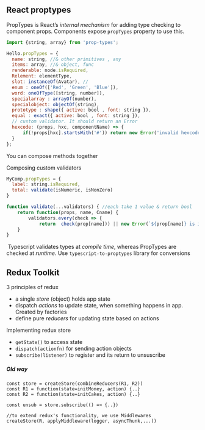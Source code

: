 ## React proptypes

PropTypes is React’s *internal mechanism* for adding type checking to component props. Components expose `propTypes` property to use this.

```jsx
import {string, array} from 'prop-types';

Hello.propTypes = {
  name: string, //& other primitives , any
  items: array, //& object, func
  renderable: node.isRequired, 
  Relement: elementType,
  slot: instanceOf(Avatar), //
  enum : oneOf(['Red', 'Green', 'Blue']),
  word: oneOfType([string, number]),
  specialarray : arrayOf(number),
  specialobject: objectOf(string),
  prototype : shape({ active: bool , font: string }),
  equal : exact({ active: bool , font: string }),
  // custom validator. It should return an Error
  hexcode: (props, hxc, componentName) => {
	  if(!props[hxc].startsWith('#')) return new Error('invalid hexcode')
  }
};
```
You can compose methods together

Composing custom validators
```jsx
MyComp.propTypes = {
  label: string.isRequired,
  total: validate(isNumeric, isNonZero)
}

function validate(...validators) { //each take 1 value & return bool
	return function(props, name, Cname) {
		validators.every(check => {
			return	check(prop[name])) || new Error(`${prop[name]} is invalid`)
	}
}
```

 Typescript validates types at _compile time_, whereas PropTypes are checked at _runtime_. Use `typescript-to-proptypes` library for conversions

## Redux Toolkit

3 principles of redux
- a single *store* (object) holds app state
- dispatch *actions* to update state, when something happens in app. Created by factories
- define pure *reducers* for updating state based on actions

Implementing redux store
- `getState()` to access state
- `dispatch(actionfn)` for sending action objects
- `subscribe(listener)` to register and its return to unsuscribe

##### Old way
```tsx
const store = createStore(combineReducers(R1, R2))
const R1 = function(state=initMoney, action) {..}
const R2 = function(state=initCakes, action) {..}

const unsub = store.subscribe(() => {..})

//to extend redux's functionality, we use Middlewares
createStore(R, applyMiddleware(logger, asyncThunk,...))
```

